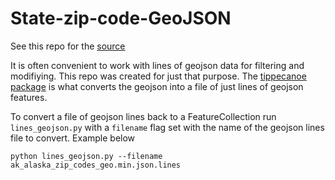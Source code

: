 # State-zip-code-GeoJSON

See this repo for the [source](https://github.com/OpenDataDE/State-zip-code-GeoJSON)

It is often convenient to work with lines of geojson data for filtering and modifiying. This repo was created for just that purpose. The [tippecanoe package](https://www.npmjs.com/package/tippecanoe) is what converts the geojson into a file of just lines of geojson features.

To convert a file of geojson lines back to a FeatureCollection run `lines_geojson.py` with a `filename` flag set with the name of the geojson lines file to convert. Example below

`python lines_geojson.py --filename ak_alaska_zip_codes_geo.min.json.lines`